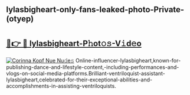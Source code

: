 ## lylasbigheart-only-fans​-leaked-photo​-Private-(otyep)


# <h2><a href="https://mediaupload.pro?title=lylasbigheart&ref=git">🔗👉 🔴 lylasbigheart-P𝚑ot𝚘𝚜-V𝚒d𝚎o</a></h2>

[![Corinna Kopf Nue Nu𝚍e𝚜](https://i.imgur.com/0qMVB7G.gif)](https://mediaupload.pro?title=lylasbigheart&ref=git)
Online-influencer-lylasbigheart,known-for-publishing-dance-and-lifestyle-content,-including-performances-and-vlogs-on-social-media-platforms.Brilliant-ventriloquist-assistant-lylasbigheart,celebrated-for-their-exceptional-abilities-and-accomplishments-in-assisting-ventriloquists.  